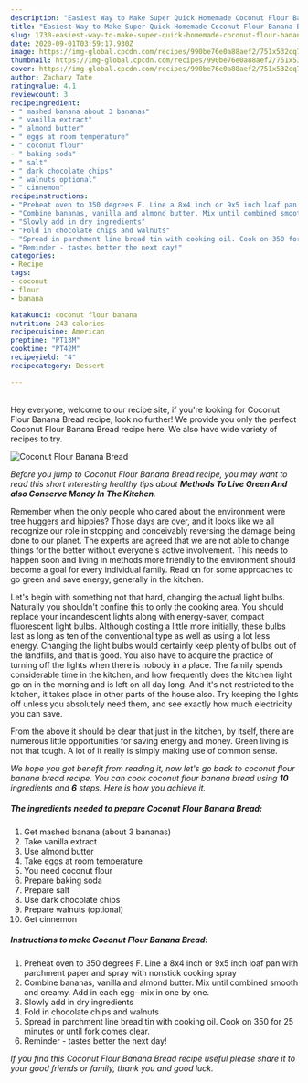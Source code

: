 ```yaml
---
description: "Easiest Way to Make Super Quick Homemade Coconut Flour Banana Bread"
title: "Easiest Way to Make Super Quick Homemade Coconut Flour Banana Bread"
slug: 1730-easiest-way-to-make-super-quick-homemade-coconut-flour-banana-bread
date: 2020-09-01T03:59:17.930Z
image: https://img-global.cpcdn.com/recipes/990be76e0a88aef2/751x532cq70/coconut-flour-banana-bread-recipe-main-photo.jpg
thumbnail: https://img-global.cpcdn.com/recipes/990be76e0a88aef2/751x532cq70/coconut-flour-banana-bread-recipe-main-photo.jpg
cover: https://img-global.cpcdn.com/recipes/990be76e0a88aef2/751x532cq70/coconut-flour-banana-bread-recipe-main-photo.jpg
author: Zachary Tate
ratingvalue: 4.1
reviewcount: 3
recipeingredient:
- " mashed banana about 3 bananas"
- " vanilla extract"
- " almond butter"
- " eggs at room temperature"
- " coconut flour"
- " baking soda"
- " salt"
- " dark chocolate chips"
- " walnuts optional"
- " cinnemon"
recipeinstructions:
- "Preheat oven to 350 degrees F. Line a 8x4 inch or 9x5 inch loaf pan with parchment paper and spray with nonstick cooking spray"
- "Combine bananas, vanilla and almond butter. Mix until combined smooth and creamy. Add in each egg- mix in one by one."
- "Slowly add in dry ingredients"
- "Fold in chocolate chips and walnuts"
- "Spread in parchment line bread tin with cooking oil. Cook on 350 for 25 minutes or until fork comes clear."
- "Reminder - tastes better the next day!"
categories:
- Recipe
tags:
- coconut
- flour
- banana

katakunci: coconut flour banana 
nutrition: 243 calories
recipecuisine: American
preptime: "PT13M"
cooktime: "PT42M"
recipeyield: "4"
recipecategory: Dessert

---
```

<br>
Hey everyone, welcome to our recipe site, if you're looking for Coconut Flour Banana Bread recipe, look no further! We provide you only the perfect Coconut Flour Banana Bread recipe here. We also have wide variety of recipes to try.
<br>


![Coconut Flour Banana Bread](https://img-global.cpcdn.com/recipes/990be76e0a88aef2/751x532cq70/coconut-flour-banana-bread-recipe-main-photo.jpg)

<i>Before you jump to Coconut Flour Banana Bread recipe, you may want to read this short interesting healthy tips about 
<strong>Methods To Live Green And also Conserve Money In The Kitchen</strong>.</i>
</br>

Remember when the only people who cared about the environment were tree huggers and hippies? Those days are over, and it looks like we all recognize our role in stopping and conceivably reversing the damage being done to our planet. The experts are agreed that we are not able to change things for the better without everyone's active involvement. This needs to happen soon and living in methods more friendly to the environment should become a goal for every individual family. Read on for some approaches to go green and save energy, generally in the kitchen.

Let's begin with something not that hard, changing the actual light bulbs. Naturally you shouldn't confine this to only the cooking area. You should replace your incandescent lights along with energy-saver, compact fluorescent light bulbs. Although costing a little more initially, these bulbs last as long as ten of the conventional type as well as using a lot less energy. Changing the light bulbs would certainly keep plenty of bulbs out of the landfills, and that is good. You also have to acquire the practice of turning off the lights when there is nobody in a place. The family spends considerable time in the kitchen, and how frequently does the kitchen light go on in the morning and is left on all day long. And it's not restricted to the kitchen, it takes place in other parts of the house also. Try keeping the lights off unless you absolutely need them, and see exactly how much electricity you can save.

From the above it should be clear that just in the kitchen, by itself, there are numerous little opportunities for saving energy and money. Green living is not that tough. A lot of it really is simply making use of common sense.


<i>We hope you got benefit from reading it, now let's go back to coconut flour banana bread recipe. You can cook coconut flour banana bread using <strong>10</strong> ingredients and <strong>6</strong> steps. Here is how you achieve it.
</i>

##### The ingredients needed to prepare Coconut Flour Banana Bread:

1. Get  mashed banana (about 3 bananas)
1. Take  vanilla extract
1. Use  almond butter
1. Take  eggs at room temperature
1. You need  coconut flour
1. Prepare  baking soda
1. Prepare  salt
1. Use  dark chocolate chips
1. Prepare  walnuts (optional)
1. Get  cinnemon


##### Instructions to make Coconut Flour Banana Bread:

1. Preheat oven to 350 degrees F. Line a 8x4 inch or 9x5 inch loaf pan with parchment paper and spray with nonstick cooking spray
1. Combine bananas, vanilla and almond butter. Mix until combined smooth and creamy. Add in each egg- mix in one by one.
1. Slowly add in dry ingredients
1. Fold in chocolate chips and walnuts
1. Spread in parchment line bread tin with cooking oil. Cook on 350 for 25 minutes or until fork comes clear.
1. Reminder - tastes better the next day!


<i>If you find this Coconut Flour Banana Bread recipe useful please share it to your good friends or family, thank you and good luck.</i>
